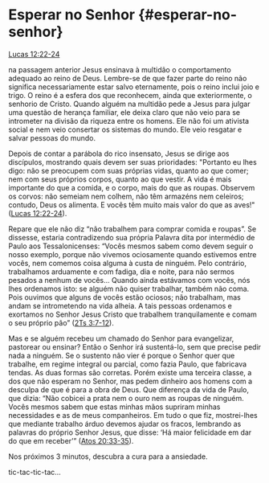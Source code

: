# **Esperar no Senhor** {#esperar-no-senhor}

[Lucas 12:22-24](http://bibliaonline.com.br/acf/lc/12/22-24)

na passagem anterior Jesus ensinava à multidão o comportamento adequado ao reino de Deus. Lembre-se de que fazer parte do reino não significa necessariamente estar salvo eternamente, pois o reino inclui joio e trigo. O reino é a esfera dos que reconhecem, ainda que exteriormente, o senhorio de Cristo. Quando alguém na multidão pede a Jesus para julgar uma questão de herança familiar, ele deixa claro que não veio para se intrometer na divisão da riqueza entre os homens. Ele não foi um ativista social e nem veio consertar os sistemas do mundo. Ele veio resgatar e salvar pessoas do mundo.

Depois de contar a parábola do rico insensato, Jesus se dirige aos discípulos, mostrando quais devem ser suas prioridades: &quot;Portanto eu lhes digo: não se preocupem com suas próprias vidas, quanto ao que comer; nem com seus próprios corpos, quanto ao que vestir. A vida é mais importante do que a comida, e o corpo, mais do que as roupas. Observem os corvos: não semeiam nem colhem, não têm armazéns nem celeiros; contudo, Deus os alimenta. E vocês têm muito mais valor do que as aves!&quot; ([Lucas 12:22-24](http://bibliaonline.com.br/acf/lc/12/22-24)).

Repare que ele não diz “não trabalhem para comprar comida e roupas”. Se dissesse, estaria contradizendo sua própria Palavra dita por intermédio de Paulo aos Tessalonicenses: “Vocês mesmos sabem como devem seguir o nosso exemplo, porque não vivemos ociosamente quando estivemos entre vocês, nem comemos coisa alguma à custa de ninguém. Pelo contrário, trabalhamos arduamente e com fadiga, dia e noite, para não sermos pesados a nenhum de vocês... Quando ainda estávamos com vocês, nós lhes ordenamos isto: se alguém não quiser trabalhar, também não coma. Pois ouvimos que alguns de vocês estão ociosos; não trabalham, mas andam se intrometendo na vida alheia. A tais pessoas ordenamos e exortamos no Senhor Jesus Cristo que trabalhem tranquilamente e comam o seu próprio pão” ([2Ts 3:7-12](http://bibliaonline.com.br/acf/2ts/3/7-12)).

Mas e se alguém recebeu um chamado do Senhor para evangelizar, pastorear ou ensinar? Então o Senhor irá sustentá-lo, sem que precise pedir nada a ninguém. Se o sustento não vier é porque o Senhor quer que trabalhe, em regime integral ou parcial, como fazia Paulo, que fabricava tendas. As duas formas são corretas. Porém existe uma terceira classe, a dos que não esperam no Senhor, mas pedem dinheiro aos homens com a desculpa de que é para a obra de Deus. Que diferença da vida de Paulo, que dizia: “Não cobicei a prata nem o ouro nem as roupas de ninguém. Vocês mesmos sabem que estas minhas mãos supriram minhas necessidades e as de meus companheiros. Em tudo o que fiz, mostrei-lhes que mediante trabalho árduo devemos ajudar os fracos, lembrando as palavras do próprio Senhor Jesus, que disse: ‘Há maior felicidade em dar do que em receber’” ([Atos 20:33-35](http://bibliaonline.com.br/acf/atos/20/33-35)).

Nos próximos 3 minutos, descubra a cura para a ansiedade.

tic-tac-tic-tac...